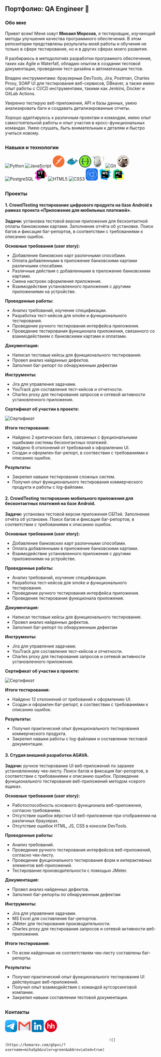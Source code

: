 ## Портфолио: QA Engineer 👋


### Обо мне
Привет всем! Меня зовут **Михаил Морозов**, я тестировщик, изучающий методы улучшения качества программного обеспечения. В этом репозитории представлены результаты моей работы и обучения не только в сфере тестирования, но и в других сферах моего развития.

Я разбираюсь в методологиях разработки програмного обеспечения, таких как Agile и Waterfall, обладаю опытом в создании тестовой документации, проведении тест-дизайна и автоматизации тестов.

Владею инструментами: браузерные DevTools, Jira, Postman, Charles Proxy, SOAP UI для тестирования веб-сервисов, DBeaver, а также имею опыт работы с CI/CD инструментами, такими как Jenkins, Docker и GitLab Actions.

Уверенно тестирую веб-приложения, API и базы данных, умею анализировать баги и создавать детализированные отчеты.

Хорошо адаптируюсь к различным проектам и командам, имею опыт самостоятельной работы и опыт участия в кросс-функциональных командах. Умею слушать, быть внимательным к деталям и быстро учиться новому.

## 

### Навыки и технологии

<p align="left">
    <img src="https://cdn.jsdelivr.net/gh/devicons/devicon/icons/python/python-original.svg" alt="Python" width="40" height="40"/>
    <img src="https://cdn.jsdelivr.net/gh/devicons/devicon/icons/javascript/javascript-original.svg" alt="JavaScript" width="40" height="40"/>
    <img src="https://github.com/devicons/devicon/blob/master/icons/postman/postman-original.svg" alt="Postman" width="40" height="40"/>
    <img src="https://github.com/devicons/devicon/blob/master/icons/docker/docker-original.svg" alt="Docker" width="40" height="40"/>
    <img src="https://github.com/devicons/devicon/blob/master/icons/swagger/swagger-original.svg" alt="Swagger" width="40" height="40"/>
    <img src="https://github.com/sevenler/software/blob/master/charles/icon/charles_icon.svg?ysclid=m7iyo5flgz295929126" alt="Charles Proxy" width="40" height="40"/>
    <img src="https://cdn.jsdelivr.net/gh/devicons/devicon/icons/git/git-original.svg" alt="Git" width="40" height="40"/>
    <img src="https://github.com/devicons/devicon/blob/master/icons/dbeaver/dbeaver-original.svg" alt="DBeaver" width="40" height="40"/>
    <img src="https://upload.wikimedia.org/wikipedia/commons/2/29/Postgresql_elephant.svg" alt="PostgreSQL" width="40" height="40"/>
    <img src="https://github.com/JetBrains/logos/blob/master/web/youtrack/youtrack.svg?ysclid=m7iypurv5o859765198" alt="YouTrack" width="40" height="40"/>
    <img src="https://cdn.jsdelivr.net/gh/devicons/devicon/icons/html5/html5-original.svg" alt="HTML5" width="40" height="40"/>
    <img src="https://cdn.jsdelivr.net/gh/devicons/devicon/icons/css3/css3-original.svg" alt="CSS3" width="40" height="40"/>
    <img src="https://github.com/ChromeDevTools/devtools-logo/blob/master/logos/svg/chrome-devtools-square-128.svg" alt="Chrome DevTools" width="40" height="40"/>
    <img src="https://github.com/devicons/devicon/blob/master/icons/webstorm/webstorm-original.svg" alt="WebStorms" width="40" height="40"/>
    <img src="https://github.com/devicons/devicon/blob/master/icons/pycharm/pycharm-original.svg" alt="PyCharm" width="40" height="40"/>
</p>

## 

<!--
### Сертификаты
-->

## 

### Проекты
#### 1. CrowdTesting тестирование цифрового продукта на базе Android в рамках проекта «Приложение для мобильных платежей».
**Задачи:** установка тестовой версии приложения для бесконтактной оплаты банковскими картами. Заполнение отчёта об установке. Поиск багов и фиксация баг-репортов, в соответствии с требованиями к описанию ошибок.

**Основные требования (user story):**

- Добавление банковских карт различными способами.
- Оплата добавленными в приложение банковскими картами различными спосабами.
- Различные действия с добавленными в приложение банковскими картами.
- Смена настроек оформления приложения.
- Взаимодействие установленного приложения с другими приложениями на устройстве.

**Проведенные работы:**

- Анализ требований, изучение спецификации.
- Разработка тест-кейсов для smoke и функционального тестирования.
- Проведение ручного тестирования интерфейса приложения.
- Проведение тестирования функционала приложения, связанного со взаимодействием с банковскими картами и оплатами.

**Документация:**

- Написал тестовые кейсы для функционального тестирования.
- Провел анализ найденных дефектов.
- Заполнил баг-репорт по обнаруженным дефектам

**Инструменты:**

- Jira для управления задачами.
- YouTrack для составления тест-кейсов и отчетности.
- Charles proxy для тестирования запросов и сетевой активности установленного приложения.

**Сертификат об участии в проекте:**

<p align="left">
    <img src="https://github.com/mihaSpb/mihaSpb/blob/assets/Sertificats/Morozov%20Mihail%20Sergeevich%20sert1.jpg" alt="Сертификат" width="120" height="80"/>
</p>
        
**Итоги тестирования:**

- Найдено 2 критических бага, связанных с фукциональными ошибками системы бесконтактных платежей.
- Найдено 6 отклонений от требований к оформлению UI.
- Создан и оформлен баг-репорт, в соотвествии с требованиями к описанию ошибок.

**Результаты:**

- Закрепил навыки тестирования сложных систем.
- Получил опыт функционального тестирования коммерческого продукта и работы с log-файлами.


#### 2. CrowdTesting тестирование мобильного приложения для бесконтактных платежей на базе Android.
**Задачи:** установка тестовой версии приложения СБПэй. Заполнение отчёта об установке. Поиск багов и фиксация баг-репортов, в соответствии с требованиями к описанию ошибок.

**Основные требования (user story):**

- Добавление банковских карт различными способами.
- Оплата добавленными в приложение банковскими картами.
- Взаимодействие установленного приложения с другими приложениями на устройстве.

**Проведенные работы:**

- Анализ требований, изучение спецификации.
- Разработка тест-кейсов для smoke и функционального тестирования.
- Проведение ручного тестирования интерфейса приложения.
- Проведение тестирования функционала приложения.

**Документация:**

- Написал тестовые кейсы для функционального тестирования.
- Провел анализ найденных дефектов.
- Заполнил баг-репорт по обнаруженным дефектам

**Инструменты:**

- Jira для управления задачами.
- YouTrack для составления тест-кейсов и отчетности.
- Charles proxy для тестирования запросов и сетевой активности установленного приложения.

**Сертификат об участии в проекте:**

<p align="left">
    <img src="https://github.com/mihaSpb/mihaSpb/blob/assets/Sertificats/Morozov%20Mihail%20Sergeevich%20sert2.jpg" alt="Сертификат" width="120" height="80"/>
</p>
        
**Итоги тестирования:**

- Найдено 12 отклонений от требований к оформлению UI.
- Создан и оформлен баг-репорт, в соотвествии с требованиями к описанию ошибок.

**Результаты:**

- Получил практический опыт функционального тестирования коммерческого продукта.
- Закрепил навыки работы с log-файлами и составлении тестовой документации.


#### 3. Студия внешней разработки AGAVA.
**Задачи:** ручное тестирование UI веб-приложений по заранее установленному чек-листу. Поиск багов и фиксация баг-репортов, в соответствии с требованиями к описанию ошибок. Проведение функционального тестирования веб-приложений методом «серого ящика».

**Основные требования (user story):**

- Работоспособность основного функционала веб-приложения, согласно требованиям.
- Отсутствие ошибок вёрстки UI веб-приложение при отображении на различных браузерах.
- Отсутствие ошибок HTML, JS, CSS в консоли DevTools.

**Проведенные работы:**

- Анализ требований.
- Проведение ручного тестирования интерфейсов веб-приложений, согласно чек-листу.
- Проведение фукционального тестирования форм и интерактивных элементов веб-приложений.
- Тестирование производительности с помощью JMeter.

**Документация:**

- Провел анализ найденных дефектов.
- Заполнил баг-репорты по обнаруженным дефектам

**Инструменты:**

- Jira для управления задачами.
- MS Excel для составления баг-репортов.
- JMeter для тестирования производительности.
- Charles proxy для тестирования запросов и сетевой активности веб-приложения.

**Итоги тестирования:**

- По всем найденным не соответствиям чек-листу составлены баг-репорты.

**Результаты:**

- Получил практический опыт функционального тестирования UI действующих веб-приложений.
- Получил опыт взаимодействия с командой аутсорсинговой компании.
- Закрепил навыки составлении тестовой документации.

##

### Контакты

[<img src="https://github.com/mihaSpb/mihaSpb/blob/assets/icons/telegram.png" alt="Telegram" width="40" height="40">](https://t.me/Mi6Mute)
[<img src="https://github.com/mihaSpb/mihaSpb/blob/assets/icons/gmail.png" alt="Email" width="40" height="40">](mailto:mihaspb2007@gmail.com)
[<img src="https://github.com/mihaSpb/mihaSpb/blob/assets/icons/linkedin.png" alt="LinkedIn" width="40" height="40">]()
[<img src="https://github.com/mihaSpb/mihaSpb/blob/assets/icons/min-hh-red.png" alt="HH.ru" width="40" height="40">]()

<!--
**mihaSpb/mihaSpb** is a ✨ _special_ ✨ repository because its `README.md` (this file) appears on your GitHub profile.

Here are some ideas to get you started:

- 🔭 I’m currently working on ...
- 🌱 I’m currently learning ...
- 👯 I’m looking to collaborate on ...
- 🤔 I’m looking for help with ...
- 💬 Ask me about ...
- 📫 How to reach me: ...
- 😄 Pronouns: ...
- ⚡ Fun fact: ...
-->
                                                    ![](https://komarev.com/ghpvc/?username=mihaSpb&color=green&abbreviated=true)
